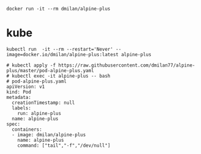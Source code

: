 `docker run -it --rm dmilan/alpine-plus`
# kube
`kubectl run  -it --rm --restart='Never' --image=docker.io/dmilan/alpine-plus:latest alpine-plus`

```
# kubectl apply -f https://raw.githubusercontent.com/dmilan77/alpine-plus/master/pod-alpine-plus.yaml
# kubectl exec -it alpine-plus -- bash
# pod-alpine-plus.yaml
apiVersion: v1
kind: Pod
metadata:
  creationTimestamp: null
  labels:
    run: alpine-plus
  name: alpine-plus
spec:
  containers:
  - image: dmilan/alpine-plus
    name: alpine-plus
    command: ["tail","-f","/dev/null"]
```
